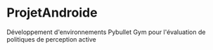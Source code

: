 # ProjetAndroide
Développement d'environnements Pybullet Gym pour l'évaluation de politiques de perception active

